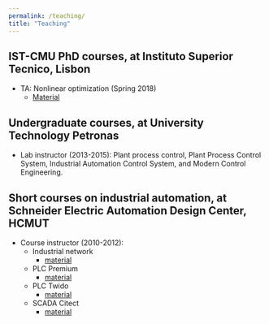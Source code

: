 ```yaml
---
permalink: /teaching/
title: "Teaching"
---
```


## IST-CMU PhD courses, at Instituto Superior Tecnico, Lisbon
- TA: Nonlinear optimization (Spring 2018)
    - [Material](http://users.isr.ist.utl.pt/~jxavier/NonlinearOptimization18799-2018.html)

## Undergraduate courses, at University Technology Petronas
- Lab instructor (2013-2015): Plant process control, Plant Process Control System, Industrial Automation Control System, and Modern
Control Engineering.

## Short courses on industrial automation, at Schneider Electric Automation Design Center, HCMUT
- Course instructor (2010-2012):
    - Industrial network 
        - [material]()
    - PLC Premium
        - [material]()
    - PLC Twido 
        - [material]()
    - SCADA Citect 
        - [material]()

